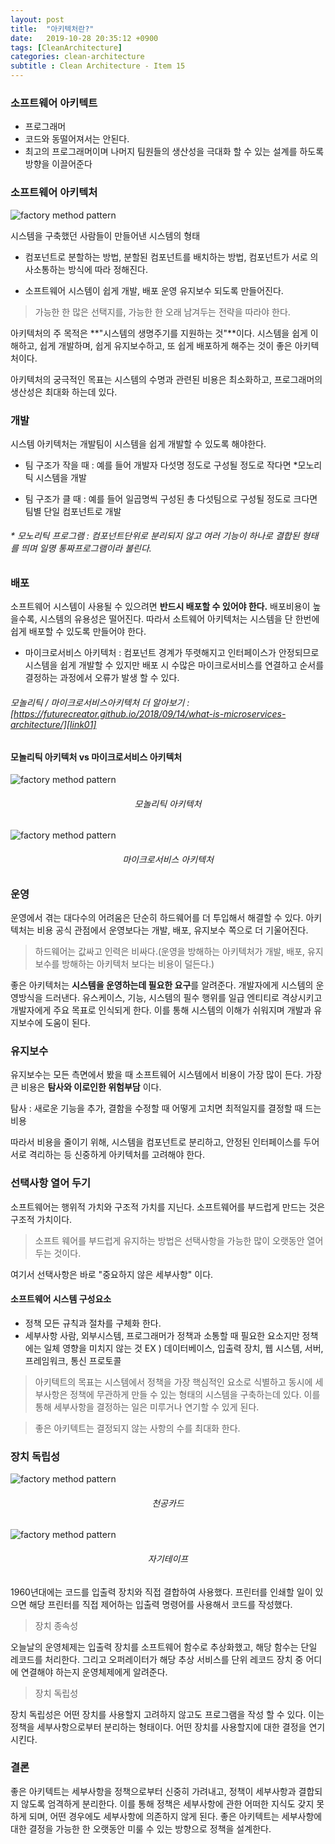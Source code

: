 ```yaml
---
layout: post
title:  "아키텍처란?"
date:   2019-10-28 20:35:12 +0900
tags: [CleanArchitecture]
categories: clean-architecture
subtitle : Clean Architecture - Item 15
---
```


### 소프트웨어 아키텍트 
- 프로그래머 
- 코드와 동떨어져서는 안된다. 
- 최고의 프로그래머이며 나머지 팀원들의 생산성을 극대화 할 수 있는 설계를 하도록 방향을 이끌어준다

### 소프트웨어 아키텍처

![factory method pattern](4.jpeg)

시스템을 구축했던 사람들이 만들어낸 시스템의 형태 
- 컴포넌트로 분할하는 방법, 분할된 컴포넌트를 배치하는 방법, 컴포넌트가 서로 의사소통하는 방식에 따라 정해진다. 

- 소프트웨어 시스템이 쉽게 개발, 배포 운영 유지보수 되도록 만들어진다.

> 가능한 한 많은 선택지를, 가능한 한 오래 남겨두는 전략을 따라야 한다.

아키텍처의 주 목적은 **"시스템의 생명주기를 지원하는 것"**이다. 시스템을 쉽게 이해하고, 쉽게 개발하며, 쉽게 유지보수하고, 또 쉽게 배포하게 해주는 것이 좋은 아키텍처이다. 

아키텍처의 궁극적인 목표는 시스템의 수명과 관련된 비용은 최소화하고, 프로그래머의 생산성은 최대화 하는데 있다. 

### 개발
시스템 아키텍처는 개발팀이 시스템을 쉽게 개발할 수 있도록 해야한다. 
- 팀 구조가 작을 때 : 예를 들어 개발자 다섯명 정도로 구성될 정도로 작다면 *모노리틱 시스템을 개발

- 팀 구조가 클 때 : 예를 들어 일곱명씩 구성된 총 다섯팀으로 구성될 정도로 크다면 팀별 단일 컴포넌트로 개발

######  * 모노리틱 프로그램 : 컴포넌트단위로 분리되지 않고 여러 기능이 하나로 결합된 형태를 띄며 일명 통짜프로그램이라 불린다.


### 배포
소프트웨어 시스템이 사용될 수 있으려면 **반드시 배포할 수 있어야 한다.** 
배포비용이 높을수록, 시스템의 유용성은 떨어진다. 따라서 소트웨어 아키텍처는 시스템을 단 한번에 쉽게 배포할 수 있도록 만들어야 한다. 

- 마이크로서비스 아키텍처 : 컴포넌트 경계가 뚜렷해지고 인터페이스가 안정되므로 시스템을 쉽게 개발할 수 있지만 배포 시 수많은 마이크로서비스를 연결하고 순서를 결정하는 과정에서 오류가 발생 할 수 있다. 

###### 모놀리틱 / 마이크로서비스아키텍처 더 알아보기 :  [https://futurecreator.github.io/2018/09/14/what-is-microservices-architecture/][link01] <br/>
[link01]: https://futurecreator.github.io/2018/09/14/what-is-microservices-architecture/

#### 모놀리틱 아키텍처 vs 마이크로서비스 아키텍처

![factory method pattern](5.jpg)

###### <center>모놀리틱 아키텍처 </center>

![factory method pattern](6.png)

###### <center>마이크로서비스 아키텍처</center>

### 운영 

운영에서 겪는 대다수의 어려움은 단순히 하드웨어를 더 투입해서 해결할 수 있다. 
아키텍처는 비용 공식 관점에서 운영보다는 개발, 배포, 유지보수 쪽으로 더 기울어진다.
> 하드웨어는 값싸고 인력은 비싸다.(운영을 방해하는 아키텍처가 개발, 배포, 유지보수를 방해하는 아키텍처 보다는 비용이 덜든다.)

좋은 아키텍처는 **시스템을 운영하는데 필요한 요구**를 알려준다. 개발자에게 시스템의 운영방식을 드러낸다. 유스케이스, 기능, 시스템의 필수 행위를 일급 엔티티로 격상시키고 개발자에게 주요 목표로 인식되게 한다. 이를 통해 시스템의 이해가 쉬워지며 개발과 유지보수에 도움이 된다.

### 유지보수 
유지보수는 모든 측면에서 봤을 때 소프트웨어 시스템에서 비용이 가장 많이 든다. 
가장 큰 비용은 **탐사와 이로인한 위험부담** 이다.

탐사 : 새로운 기능을 추가, 결함을 수정할 때 어떻게 고치면 최적일지를 결정할 때 드는 비용

따라서 비용을 줄이기 위해, 시스템을 컴포넌트로 분리하고, 안정된 인터페이스를 두어 서로 격리하는 등 신중하게 아키텍처를 고려해야 한다.

### 선택사항 열어 두기
소프트웨어는 행위적 가치와 구조적 가치를 지닌다. 소프트웨어를 부드럽게 만드는 것은 구조적 가치이다.

> 소프트 웨어를 부드럽게 유지하는 방법은 선택사항을 가능한 많이 오랫동안 열어두는 것이다.

여기서 선택사항은 바로 "중요하지 않은 세부사항" 이다.

#### 소프트웨어 시스템 구성요소
- 정책
모든 규칙과 절차를 구체화 한다.
- 세부사항
사람, 외부시스템, 프로그래머가 정책과 소통할 때 필요한 요소지만 정책에는 일체 영향을 미치지 않는 것
EX ) 데이터베이스, 입출력 장치, 웹 시스템, 서버, 프레임워크, 통신 프로토콜 

> 아키텍트의 목표는 시스템에서 정책을 가장 핵심적인 요소로 식별하고 동시에 세부사항은 정책에 무관하게 만들 수 있는 형태의 시스템을 구축하는데 있다. 이를 통해 세부사항을 결정하는 일은 미루거나 연기할 수 있게 된다. 

> 좋은 아키텍트는 결정되지 않는 사항의 수를 최대화 한다. 

### 장치 독립성

![factory method pattern](2.jpg)

###### <center>천공카드 </center>

![factory method pattern](3.jpg)

###### <center>자기테이프 </center>

1960년대에는 코드를 입출력 장치와 직접 결합하여 사용했다. 프린터를 인쇄할 일이 있으면 해당 프린터를 직접 제어하는 입출력 명령어를 사용해서 코드를 작성했다.

> 장치 종속성 

오늘날의 운영체제는 입출력 장치를 소프트웨어 함수로 추상화했고, 해당 함수는 단일 레코드를 처리한다. 그리고 오퍼레이터가 해당 추상 서비스를 단위 레코드 장치 중 어디에 연결해야 하는지 운영체제에게 알려준다. 

> 장치 독립성

장치 독립성은 어떤 장치를 사용할지 고려하지 않고도 프로그램을 작성 할 수 있다. 이는 정책을 세부사항으로부터 분리하는 형태이다. 어떤 장치를 사용할지에 대한 결정을 연기시킨다. 

### 결론
좋은 아키텍트는 세부사항을 정책으로부터 신중히 가려내고, 정책이 세부사항과 결합되지 않도록 엄격하게 분리한다. 이를 통해 정책은 세부사항에 관한 어떠한 지식도 갖지 못하게 되며, 어떤 경우에도 세부사항에 의존하지 않게 된다. 좋은 아키텍트는 세부사항에 대한 결정을 가능한 한 오랫동안 미룰 수 있는 방향으로 정책을 설계한다. 